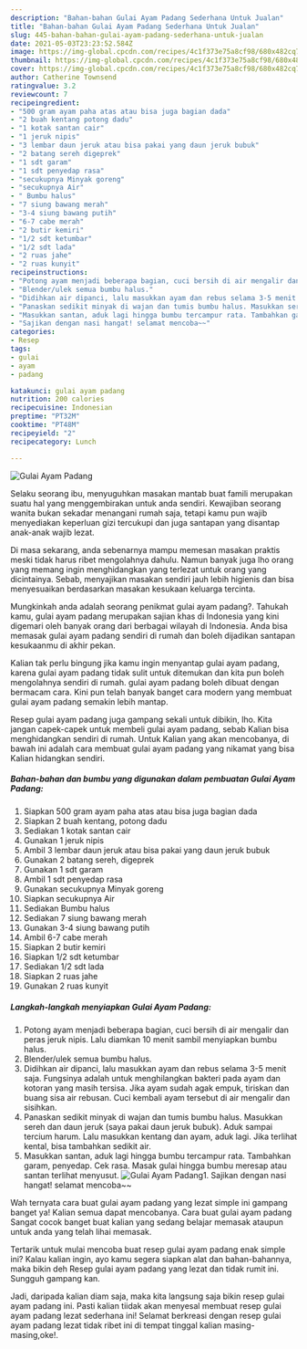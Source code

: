 ```yaml
---
description: "Bahan-bahan Gulai Ayam Padang Sederhana Untuk Jualan"
title: "Bahan-bahan Gulai Ayam Padang Sederhana Untuk Jualan"
slug: 445-bahan-bahan-gulai-ayam-padang-sederhana-untuk-jualan
date: 2021-05-03T23:23:52.584Z
image: https://img-global.cpcdn.com/recipes/4c1f373e75a8cf98/680x482cq70/gulai-ayam-padang-foto-resep-utama.jpg
thumbnail: https://img-global.cpcdn.com/recipes/4c1f373e75a8cf98/680x482cq70/gulai-ayam-padang-foto-resep-utama.jpg
cover: https://img-global.cpcdn.com/recipes/4c1f373e75a8cf98/680x482cq70/gulai-ayam-padang-foto-resep-utama.jpg
author: Catherine Townsend
ratingvalue: 3.2
reviewcount: 7
recipeingredient:
- "500 gram ayam paha atas atau bisa juga bagian dada"
- "2 buah kentang potong dadu"
- "1 kotak santan cair"
- "1 jeruk nipis"
- "3 lembar daun jeruk atau bisa pakai yang daun jeruk bubuk"
- "2 batang sereh digeprek"
- "1 sdt garam"
- "1 sdt penyedap rasa"
- "secukupnya Minyak goreng"
- "secukupnya Air"
- " Bumbu halus"
- "7 siung bawang merah"
- "3-4 siung bawang putih"
- "6-7 cabe merah"
- "2 butir kemiri"
- "1/2 sdt ketumbar"
- "1/2 sdt lada"
- "2 ruas jahe"
- "2 ruas kunyit"
recipeinstructions:
- "Potong ayam menjadi beberapa bagian, cuci bersih di air mengalir dan peras jeruk nipis. Lalu diamkan 10 menit sambil menyiapkan bumbu halus."
- "Blender/ulek semua bumbu halus."
- "Didihkan air dipanci, lalu masukkan ayam dan rebus selama 3-5 menit saja. Fungsinya adalah untuk menghilangkan bakteri pada ayam dan kotoran yang masih tersisa. Jika ayam sudah agak empuk, tiriskan dan buang sisa air rebusan. Cuci kembali ayam tersebut di air mengalir dan sisihkan."
- "Panaskan sedikit minyak di wajan dan tumis bumbu halus. Masukkan sereh dan daun jeruk (saya pakai daun jeruk bubuk). Aduk sampai tercium harum. Lalu masukkan kentang dan ayam, aduk lagi. Jika terlihat kental, bisa tambahkan sedikit air."
- "Masukkan santan, aduk lagi hingga bumbu tercampur rata. Tambahkan garam, penyedap. Cek rasa. Masak gulai hingga bumbu meresap atau santan terlihat menyusut."
- "Sajikan dengan nasi hangat! selamat mencoba~~"
categories:
- Resep
tags:
- gulai
- ayam
- padang

katakunci: gulai ayam padang 
nutrition: 200 calories
recipecuisine: Indonesian
preptime: "PT32M"
cooktime: "PT48M"
recipeyield: "2"
recipecategory: Lunch

---
```



![Gulai Ayam Padang](https://img-global.cpcdn.com/recipes/4c1f373e75a8cf98/680x482cq70/gulai-ayam-padang-foto-resep-utama.jpg)

Selaku seorang ibu, menyuguhkan masakan mantab buat famili merupakan suatu hal yang menggembirakan untuk anda sendiri. Kewajiban seorang  wanita bukan sekadar menangani rumah saja, tetapi kamu pun wajib menyediakan keperluan gizi tercukupi dan juga santapan yang disantap anak-anak wajib lezat.

Di masa  sekarang, anda sebenarnya mampu memesan masakan praktis meski tidak harus ribet mengolahnya dahulu. Namun banyak juga lho orang yang memang ingin menghidangkan yang terlezat untuk orang yang dicintainya. Sebab, menyajikan masakan sendiri jauh lebih higienis dan bisa menyesuaikan berdasarkan masakan kesukaan keluarga tercinta. 



Mungkinkah anda adalah seorang penikmat gulai ayam padang?. Tahukah kamu, gulai ayam padang merupakan sajian khas di Indonesia yang kini digemari oleh banyak orang dari berbagai wilayah di Indonesia. Anda bisa memasak gulai ayam padang sendiri di rumah dan boleh dijadikan santapan kesukaanmu di akhir pekan.

Kalian tak perlu bingung jika kamu ingin menyantap gulai ayam padang, karena gulai ayam padang tidak sulit untuk ditemukan dan kita pun boleh mengolahnya sendiri di rumah. gulai ayam padang boleh dibuat dengan bermacam cara. Kini pun telah banyak banget cara modern yang membuat gulai ayam padang semakin lebih mantap.

Resep gulai ayam padang juga gampang sekali untuk dibikin, lho. Kita jangan capek-capek untuk membeli gulai ayam padang, sebab Kalian bisa menghidangkan sendiri di rumah. Untuk Kalian yang akan mencobanya, di bawah ini adalah cara membuat gulai ayam padang yang nikamat yang bisa Kalian hidangkan sendiri.

<!--inarticleads1-->

##### Bahan-bahan dan bumbu yang digunakan dalam pembuatan Gulai Ayam Padang:

1. Siapkan 500 gram ayam paha atas atau bisa juga bagian dada
1. Siapkan 2 buah kentang, potong dadu
1. Sediakan 1 kotak santan cair
1. Gunakan 1 jeruk nipis
1. Ambil 3 lembar daun jeruk atau bisa pakai yang daun jeruk bubuk
1. Gunakan 2 batang sereh, digeprek
1. Gunakan 1 sdt garam
1. Ambil 1 sdt penyedap rasa
1. Gunakan secukupnya Minyak goreng
1. Siapkan secukupnya Air
1. Sediakan  Bumbu halus
1. Sediakan 7 siung bawang merah
1. Gunakan 3-4 siung bawang putih
1. Ambil 6-7 cabe merah
1. Siapkan 2 butir kemiri
1. Siapkan 1/2 sdt ketumbar
1. Sediakan 1/2 sdt lada
1. Siapkan 2 ruas jahe
1. Gunakan 2 ruas kunyit




<!--inarticleads2-->

##### Langkah-langkah menyiapkan Gulai Ayam Padang:

1. Potong ayam menjadi beberapa bagian, cuci bersih di air mengalir dan peras jeruk nipis. Lalu diamkan 10 menit sambil menyiapkan bumbu halus.
1. Blender/ulek semua bumbu halus.
1. Didihkan air dipanci, lalu masukkan ayam dan rebus selama 3-5 menit saja. Fungsinya adalah untuk menghilangkan bakteri pada ayam dan kotoran yang masih tersisa. Jika ayam sudah agak empuk, tiriskan dan buang sisa air rebusan. Cuci kembali ayam tersebut di air mengalir dan sisihkan.
1. Panaskan sedikit minyak di wajan dan tumis bumbu halus. Masukkan sereh dan daun jeruk (saya pakai daun jeruk bubuk). Aduk sampai tercium harum. Lalu masukkan kentang dan ayam, aduk lagi. Jika terlihat kental, bisa tambahkan sedikit air.
1. Masukkan santan, aduk lagi hingga bumbu tercampur rata. Tambahkan garam, penyedap. Cek rasa. Masak gulai hingga bumbu meresap atau santan terlihat menyusut.
<img src="//assets-global.cpcdn.com/assets/icons/button_play-2c75c40dde080a61004c1f40b05d8f140eaff45d7e9e6481dc71c63d2e7c4909.png" alt="Gulai Ayam Padang">1. Sajikan dengan nasi hangat! selamat mencoba~~




Wah ternyata cara buat gulai ayam padang yang lezat simple ini gampang banget ya! Kalian semua dapat mencobanya. Cara buat gulai ayam padang Sangat cocok banget buat kalian yang sedang belajar memasak ataupun untuk anda yang telah lihai memasak.

Tertarik untuk mulai mencoba buat resep gulai ayam padang enak simple ini? Kalau kalian ingin, ayo kamu segera siapkan alat dan bahan-bahannya, maka bikin deh Resep gulai ayam padang yang lezat dan tidak rumit ini. Sungguh gampang kan. 

Jadi, daripada kalian diam saja, maka kita langsung saja bikin resep gulai ayam padang ini. Pasti kalian tiidak akan menyesal membuat resep gulai ayam padang lezat sederhana ini! Selamat berkreasi dengan resep gulai ayam padang lezat tidak ribet ini di tempat tinggal kalian masing-masing,oke!.

